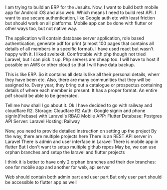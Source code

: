 I am trying to build an ERP for the Jesuits. Now, I want to build both mobile app for Android iOS and also web. Which means I need to build rest API. I want to use secure authentication, like Google auth etc with least friction but should work on all platforms. 
Mobile app can be done with flutter or other ways too, but not native way. 

The application will contain database server application, role based authentication, generate pdf for print (almost 100 pages that contains all details of all members in a specific format). I have used react but wasn't happy with it. I liked sveltekit. Comfrotable with php though not tried Laravel, but I can pick it up. Php servers are cheap too. I will have to host if possible on AWS or other cloud so that I will have data backup. 

This is like ERP. So it contains all details like all their personal details, wherr they have been etc. Also, there are many communities that they will be assigned to. Every year, they bring out a catalogue or prospectus containing details of where each member is present. It has a proper format. An entire pdf should be able to be generated.

Tell me how shall I go about it.
Ok I have decided to go with railway and cloudflare R2.
Storage: Cloudfare R2
Auth: Google signin and phone signin(firebase) with Laravel's RBAC
Mobile APP: Flutter
Database: Postgres
API Server: Laravel
Hosting: Railway

Now, you need to provide detailed instruction on setting up the project
By the way, there are multiple projects here
There is an REST API server in Laravel
There is admin and user interface in Laravel
There is mobile app in flutter
But I don't want to setup multiple github repos
May be, we can use orphan branches and setup the laravel and flutter projects

I think it is better to have only 2 orphan branches and their dev branches: one for mobile app and another for web, api server

Web should contain both admin part and user part
But only user part should be accessible to flutter app as well
